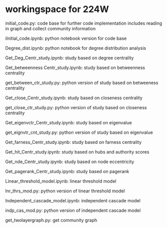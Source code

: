 # workingspace for 224W

initial_code.py:
code base for further code implementation includes reading in graph and collect community information

iInitial_code.ipynb:
python notebook version for code base

Degree_dist.ipynb:
python notebook for degree distribution analysis

Get_Deg_Centr_study.ipynb: study based on degree centrality

Get_betweenness Centr_study.ipynb: study based on betweenness centrality

get_between_ctr_study.py: python version of study based on betweeness centrality

Get_close_Centr_study.ipynb: study based on closeness centrality

get_close_ctr_study.py: python version of study based on closeness centrality

Get_eigenvctr_Centr_study.ipynb: study based on eigenvalue

get_eignvtr_cnt_study.py: python version of study based on eigenvalue

Get_farness_Centr_study.ipynb: study based on farness centrality

Get_hit_Centr_study.ipynb: study based on hubs and authority scores

Get_nde_Centr_study.ipynb: study based on node eccentricity

Get_pagerank_Centr_study.ipynb: study based on pagerank

Linear_threshold_model.ipynb: linear threshold model

lnr_thrs_mod.py: python version of linear threshold model

Independent_cascade_model.ipynb: independent cascade model

indp_cas_mod.py: python version of independent cascade model

get_twolayergraph.py: get community graph